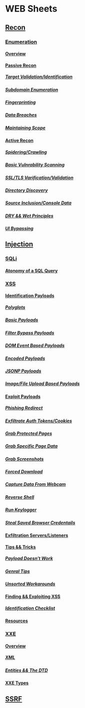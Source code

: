 # WEB Sheets

## [Recon](./Recon)

### [Enumeration](./Recon/Enumeration.md)

#### [Overview](https://github.com/Angus-C-git/SecSheets/blob/master/Web/Recon/Enumeration.md#overview)

#### [Passive Recon](https://github.com/Angus-C-git/SecSheets/blob/master/Web/Recon/Enumeration.md#passive-recon)

##### [Target Validation/Identification](https://github.com/Angus-C-git/SecSheets/blob/master/Web/Recon/Enumeration.md#target-validationidentification)

##### [Subdomain Enumeration](https://github.com/Angus-C-git/SecSheets/blob/master/Web/Recon/Enumeration.md#subdomain-enumeration)

##### [Fingerprinting](https://github.com/Angus-C-git/SecSheets/blob/master/Web/Recon/Enumeration.md#fingerprinting)

##### [Data Breaches](https://github.com/Angus-C-git/SecSheets/blob/master/Web/Recon/Enumeration.md#data-breaches)

##### [Maintaining Scope](https://github.com/Angus-C-git/SecSheets/blob/master/Web/Recon/Enumeration.md#maintaing-scope)

#### [Active Recon](https://github.com/Angus-C-git/SecSheets/blob/master/Web/Recon/Enumeration.md#active-recon)

##### [Spidering/Crawling](https://github.com/Angus-C-git/SecSheets/blob/master/Web/Recon/Enumeration.md#spideringcrawling)

##### [Basic Vulnrability Scanning](https://github.com/Angus-C-git/SecSheets/blob/master/Web/Recon/Enumeration.md#basic-vulnrability-scanning)

##### [SSL/TLS Varification/Validation](https://github.com/Angus-C-git/SecSheets/blob/master/Web/Recon/Enumeration.md#ssltls-varificationvalidation)

##### [Directory Discovery](https://github.com/Angus-C-git/SecSheets/blob/master/Web/Recon/Enumeration.md#directory-discovery)

##### [Source Inclusion/Console Data](https://github.com/Angus-C-git/SecSheets/blob/master/Web/Recon/Enumeration.md#source-inclusionconsole-data)

##### [DRY && Wet Principles](https://github.com/Angus-C-git/SecSheets/blob/master/Web/Recon/Enumeration.md#dry--wet-principles)

##### [UI Bypassing](https://github.com/Angus-C-git/SecSheets/blob/master/Web/Recon/Enumeration.md#ui-bypassing)

## [Injection](./Injection)

### [SQLi](./Injection/SQLI/SQLI.md)

#### [Atonomy of a SQL Query](https://github.com/Angus-C-git/SecSheets/blob/master/Web/Injection/SQLI/SQLI.md#atonomy-of-a-sql-query)

### [XSS](./Injection/XSS/XSS.md)

#### [Identification Payloads](https://github.com/Angus-C-git/SecSheets/blob/master/Web/Injection/XSS/XSS.md#identification-payloads)

##### [Polyglots](https://github.com/Angus-C-git/SecSheets/blob/master/Web/Injection/XSS/XSS.md#polyglots)

##### [Basic Payloads](https://github.com/Angus-C-git/SecSheets/blob/master/Web/Injection/XSS/XSS.md#basic-payloads)

##### [Filter Bypass Payloads](https://github.com/Angus-C-git/SecSheets/blob/master/Web/Injection/XSS/XSS.md#filter-bypass-payloads)

##### [DOM Event Based Payloads](https://github.com/Angus-C-git/SecSheets/blob/master/Web/Injection/XSS/XSS.md#dom-event-based-payloads)

##### [Encoded Payloads](https://github.com/Angus-C-git/SecSheets/blob/master/Web/Injection/XSS/XSS.md#encoded-payloads)

##### [JSONP Payloads](https://github.com/Angus-C-git/SecSheets/blob/master/Web/Injection/XSS/XSS.md#jsonp-payloads)

##### [Image/File Upload Based Payloads](https://github.com/Angus-C-git/SecSheets/blob/master/Web/Injection/XSS/XSS.md#imagefile-upload-based-payloads)

#### [Exploit Payloads](https://github.com/Angus-C-git/SecSheets/blob/master/Web/Injection/XSS/XSS.md#exploit-payloads)

##### [Phishing Redirect](https://github.com/Angus-C-git/SecSheets/blob/master/Web/Injection/XSS/XSS.md#phishing-redirect)

##### [Exfiltrate Auth Tokens/Cookies](https://github.com/Angus-C-git/SecSheets/blob/master/Web/Injection/XSS/XSS.md#exfiltrate-auth-tokenscookies)

##### [Grab Protected Pages](https://github.com/Angus-C-git/SecSheets/blob/master/Web/Injection/XSS/XSS.md#grab-protected-pages)

##### [Grab Specific Page Data](https://github.com/Angus-C-git/SecSheets/blob/master/Web/Injection/XSS/XSS.md#grab-specific-page-data)

##### [Grab Screenshots](https://github.com/Angus-C-git/SecSheets/blob/master/Web/Injection/XSS/XSS.md#grab-screenshots)

##### [Forced Download](https://github.com/Angus-C-git/SecSheets/blob/master/Web/Injection/XSS/XSS.md#forced-download)

##### [Capture Data From Webcam](https://github.com/Angus-C-git/SecSheets/blob/master/Web/Injection/XSS/XSS.md#capture-data-from-webcam)

##### [Reverse Shell](https://github.com/Angus-C-git/SecSheets/blob/master/Web/Injection/XSS/XSS.md#reverse-shell)

##### [Run Keylogger](https://github.com/Angus-C-git/SecSheets/blob/master/Web/Injection/XSS/XSS.md#run-keylogger)

##### [Steal Saved Browser Credentails](https://github.com/Angus-C-git/SecSheets/blob/master/Web/Injection/XSS/XSS.md#steal-saved-browser-credentails)

#### [Exfiltration Servers/Listeners](https://github.com/Angus-C-git/SecSheets/blob/master/Web/Injection/XSS/XSS.md#exfiltration-serverslisteners)

#### [Tips && Tricks](https://github.com/Angus-C-git/SecSheets/blob/master/Web/Injection/XSS/XSS.md#tips--tricks)

##### [Payload Doesn't Work](https://github.com/Angus-C-git/SecSheets/blob/master/Web/Injection/XSS/XSS.md#payload-doesnt-work) 

##### [Genral Tips](https://github.com/Angus-C-git/SecSheets/blob/master/Web/Injection/XSS/XSS.md#genral-tips)

##### [Unsorted Workarounds](https://github.com/Angus-C-git/SecSheets/blob/master/Web/Injection/XSS/XSS.md#unsorted-workarounds)

#### [Finding && Exploiting XSS](https://github.com/Angus-C-git/SecSheets/blob/master/Web/Injection/XSS/XSS.md#finding--exploiting-xss)

##### [Identification Checklist](https://github.com/Angus-C-git/SecSheets/blob/master/Web/Injection/XSS/XSS.md#identification-checklist)

#### [Resources](https://github.com/Angus-C-git/SecSheets/blob/master/Web/Injection/XSS/XSS.md#resources)

### [XXE](./Injection/XXE/XXE.md)

#### [Overview](https://github.com/Angus-C-git/SecSheets/blob/master/Web/Injection/XXE/External%20XML%20Entities.md#overview)

##### [XML](https://github.com/Angus-C-git/SecSheets/blob/master/Web/Injection/XXE/External%20XML%20Entities.md#xml)

##### [Entities && The DTD](https://github.com/Angus-C-git/SecSheets/blob/master/Web/Injection/XXE/External%20XML%20Entities.md#entities--the-dtd)

#### [XXE Types](https://github.com/Angus-C-git/SecSheets/blob/master/Web/Injection/XXE/External%20XML%20Entities.md#xxe-types)

## [SSRF](./SSRF/SSRF.md)